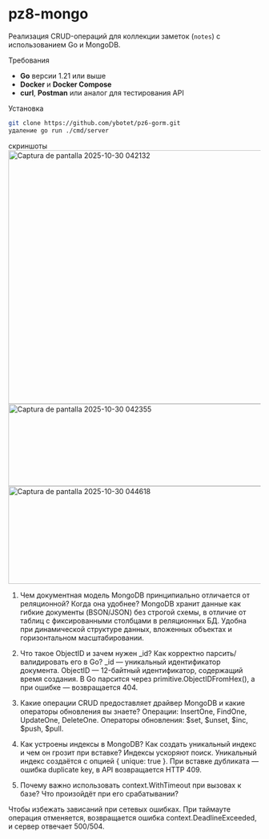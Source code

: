 ﻿# pz8-mongo
Реализация CRUD-операций для коллекции заметок (`notes`) с использованием Go и MongoDB.


 Требования
- **Go** версии 1.21 или выше  
- **Docker** и **Docker Compose**  
- **curl**, **Postman** или аналог для тестирования API

Установка

```bash
git clone https://github.com/ybotet/pz6-gorm.git
удаление go run ./cmd/server
```

скриншоты
<img width="1133" height="506" alt="Captura de pantalla 2025-10-30 042132" src="https://github.com/user-attachments/assets/1e6fe2c6-ef00-45cb-b35f-f4d31a8d3288" />
<img width="1141" height="164" alt="Captura de pantalla 2025-10-30 042355" src="https://github.com/user-attachments/assets/aafcb203-0678-4046-a758-2f2313fe9d7f" />
<img width="1128" height="195" alt="Captura de pantalla 2025-10-30 044618" src="https://github.com/user-attachments/assets/07d05d8d-e6ae-4bfa-be93-ea7e7ae4da67" />



1. Чем документная модель MongoDB принципиально отличается от реляционной? Когда она удобнее?
MongoDB хранит данные как гибкие документы (BSON/JSON) без строгой схемы, в отличие от таблиц с фиксированными столбцами в реляционных БД. Удобна при динамической структуре данных, вложенных объектах и горизонтальном масштабировании. 
 

2. Что такое ObjectID и зачем нужен _id? Как корректно парсить/валидировать его в Go?
_id — уникальный идентификатор документа. ObjectID — 12-байтный идентификатор, содержащий время создания. В Go парсится через primitive.ObjectIDFromHex(), а при ошибке — возвращается 404. 
 

3. Какие операции CRUD предоставляет драйвер MongoDB и какие операторы обновления вы знаете?
Операции: InsertOne, FindOne, UpdateOne, DeleteOne.
Операторы обновления: $set, $unset, $inc, $push, $pull. 
 

4. Как устроены индексы в MongoDB? Как создать уникальный индекс и чем он грозит при вставке?
Индексы ускоряют поиск. Уникальный индекс создаётся с опцией { unique: true }. При вставке дубликата — ошибка duplicate key, в API возвращается HTTP 409. 
 

5. Почему важно использовать context.WithTimeout при вызовах к базе? Что произойдёт при его срабатывании?

Чтобы избежать зависаний при сетевых ошибках. При таймауте операция отменяется, возвращается ошибка context.DeadlineExceeded, и сервер отвечает 500/504. 
